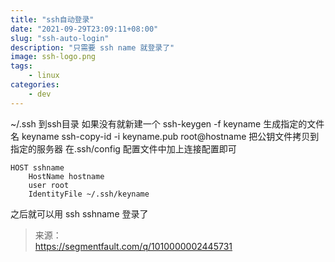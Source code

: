 ```yaml
---
title: "ssh自动登录"
date: "2021-09-29T23:09:11+08:00"
slug: "ssh-auto-login"
description: "只需要 ssh name 就登录了"
image: ssh-logo.png
tags: 
    - linux
categories:
    - dev
---
```


 ~/.ssh 到ssh目录 如果没有就新建一个
ssh-keygen -f keyname 生成指定的文件名 keyname
ssh-copy-id -i keyname.pub root@hostname 把公钥文件拷贝到指定的服务器
在.ssh/config 配置文件中加上连接配置即可

```
HOST sshname
    HostName hostname
    user root
    IdentityFile ~/.ssh/keyname
```

之后就可以用 ssh sshname 登录了

> 来源：  
> https://segmentfault.com/q/1010000002445731

